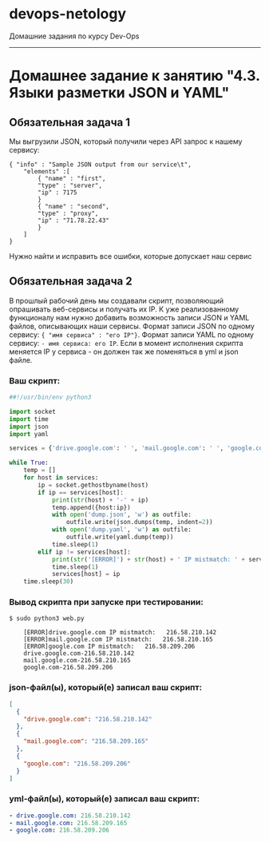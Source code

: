# devops-netology
Домашние задания по курсу Dev-Ops

------

# Домашнее задание к занятию "4.3. Языки разметки JSON и YAML"


## Обязательная задача 1
Мы выгрузили JSON, который получили через API запрос к нашему сервису:
```
{ "info" : "Sample JSON output from our service\t",
    "elements" :[
        { "name" : "first",
        "type" : "server",
        "ip" : 7175 
        }
        { "name" : "second",
        "type" : "proxy",
        "ip" : "71.78.22.43"
        }
    ]
}
```
  Нужно найти и исправить все ошибки, которые допускает наш сервис

## Обязательная задача 2
В прошлый рабочий день мы создавали скрипт, позволяющий опрашивать веб-сервисы и получать их IP. К уже реализованному функционалу нам нужно добавить возможность записи JSON и YAML файлов, описывающих наши сервисы. Формат записи JSON по одному сервису: `{ "имя сервиса" : "его IP"}`. Формат записи YAML по одному сервису: `- имя сервиса: его IP`. Если в момент исполнения скрипта меняется IP у сервиса - он должен так же поменяться в yml и json файле.

### Ваш скрипт:
```python
##!/usr/bin/env python3

import socket
import time
import json
import yaml

services = {'drive.google.com': ' ', 'mail.google.com': ' ', 'google.com': ' '}

while True:
    temp = []
    for host in services:
        ip = socket.gethostbyname(host)
        if ip == services[host]:
            print(str(host) + '-' + ip)
            temp.append({host:ip})
            with open('dump.json', 'w') as outfile:
                outfile.write(json.dumps(temp, indent=2))
            with open('dump.yaml', 'w') as outfile:
                outfile.write(yaml.dump(temp))
            time.sleep(1)
        elif ip != services[host]:
            print(str('[ERROR]') + str(host) + ' IP mistmatch: ' + services[host] + ' ' + ip)
            time.sleep(1)
            services[host] = ip
    time.sleep(30)
```

### Вывод скрипта при запуске при тестировании:
```
$ sudo python3 web.py

	[ERROR]drive.google.com IP mistmatch:   216.58.210.142
	[ERROR]mail.google.com IP mistmatch:   216.58.210.165
	[ERROR]google.com IP mistmatch:   216.58.209.206
	drive.google.com-216.58.210.142
	mail.google.com-216.58.210.165
	google.com-216.58.209.206
```

### json-файл(ы), который(е) записал ваш скрипт:
```json
[
  {
    "drive.google.com": "216.58.210.142"
  },
  {
    "mail.google.com": "216.58.209.165"
  },
  {
    "google.com": "216.58.209.206"
  }
]

```

### yml-файл(ы), который(е) записал ваш скрипт:
```yaml
- drive.google.com: 216.58.210.142
- mail.google.com: 216.58.209.165
- google.com: 216.58.209.206

```
